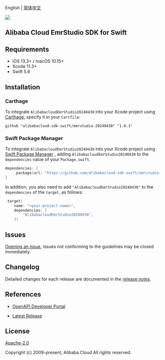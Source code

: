 English | [简体中文](README-CN.md)

![](https://aliyunsdk-pages.alicdn.com/icons/AlibabaCloud.svg)

## Alibaba Cloud EmrStudio SDK for Swift

## Requirements

- iOS 13.3+ / macOS 10.15+
- Xcode 11.3+
- Swift 5.6

## Installation

### Carthage

To integrate `AlibabacloudEmrStudio20240430` into your Xcode project using [Carthage](https://github.com/Carthage/Carthage), specify it in your `Cartfile`:

```ogdl
github "alibabacloud-sdk-swift/emrstudio-20240430" "1.0.1"
```

### Swift Package Manager

To integrate `AlibabacloudEmrStudio20240430` into your Xcode project using [Swift Package Manager](https://swift.org/package-manager/) , adding `AlibabacloudEmrStudio20240430` to the `dependencies` value of your `Package.swift`.

```swift
dependencies: [
    .package(url: "https://github.com/alibabacloud-sdk-swift/emrstudio-20240430.git", from: "1.0.1")
]
```

In addition, you also need to add `"AlibabacloudEmrStudio20240430"` to the `dependencies` of the `target`, as follows:

```swift
.target(
    name: "<your-project-name>",
    dependencies: [
        "AlibabacloudEmrStudio20240430",
    ])
```

## Issues

[Opening an Issue](https://github.com/alibabacloud-sdk-swift/emrstudio-20240430/issues/new), Issues not conforming to the guidelines may be closed immediately.

## Changelog

Detailed changes for each release are documented in the [release notes](./ChangeLog.txt).

## References

* [OpenAPI Developer Portal](https://next.api.alibabacloud.com/home)
- [Latest Release](https://github.com/alibabacloud-sdk-swift/emrstudio-20240430)

## License

[Apache-2.0](http://www.apache.org/licenses/LICENSE-2.0)

Copyright (c) 2009-present, Alibaba Cloud All rights reserved.
